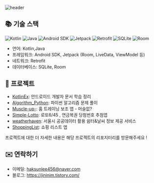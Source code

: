 ![header](https://capsule-render.vercel.app/api?type=waving&color=auto&height=300&text=Android%20developer&desc=LEE%20JIN&fontSize=90&&descSize=30&fontAlignY=20&descAlign=90)

## 📚 기술 스택

<!-- 뱃지 -->
<p align="left">
  <img src="https://img.shields.io/badge/-Kotlin-orange" alt="Kotlin" />
  <img src="https://img.shields.io/badge/-Java-red" alt="Java" />
  <img src="https://img.shields.io/badge/-Android%20SDK-brightgreen" alt="Android SDK" />
  <img src="https://img.shields.io/badge/-Jetpack-blue" alt="Jetpack" />
  <img src="https://img.shields.io/badge/-Retrofit-green" alt="Retrofit" />
  <img src="https://img.shields.io/badge/-SQLite-lightgray" alt="SQLite" />
  <img src="https://img.shields.io/badge/-Room-yellow" alt="Room" />
  
</p>

- 언어: Kotlin,Java
- 프레임워크: Android SDK, Jetpack (Room, LiveData, ViewModel 등)
- 네트워크: Retrofit
- 데이터베이스: SQLite, Room



## 📌 프로젝트

- [KotlinEx](https://github.com/jininim/KotlinEx): 안드로이드 개발자 문서 학습 정리
- [Algorithm_Python](https://github.com/jininim/Algorithm_Python): 파이썬 알고리즘 문제 풀이
- [Muscle-up-](https://github.com/jininim/Muscle-up-): 홈 트레이닝 보조 앱 - 머슬없?
- [Simple-Lotto](https://github.com/jininim/Simple-Lotto): 로또6/45 , 연금복권 당첨번호 추첨앱
- [weatherhaven](https://github.com/jininim/weatherhaven): 서울시 공공데이터 활용 쉼터&날씨 정보 제공 서비스
- [ShoppingList](https://github.com/jininim/ShoppingList): 쇼핑 리스트 앱

프로젝트에 대한 더 자세한 내용은 해당 프로젝트의 리포지터리를 방문해주세요 !

## ✉️ 연락하기

- 이메일: haksunlee456@naver.com
- 블로그: https://jininim.tistory.com/




